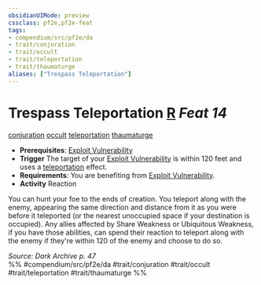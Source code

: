 ```yaml
---
obsidianUIMode: preview
cssclass: pf2e,pf2e-feat
tags:
- compendium/src/pf2e/da
- trait/conjuration
- trait/occult
- trait/teleportation
- trait/thaumaturge
aliases: ["Trespass Teleportation"]
---
```

# Trespass Teleportation  [R](chapter-9-playing-the-game.md#Actions "Reaction") *Feat 14*  
[conjuration](conjuration.md "Conjuration School Trait")  [occult](occult.md "Occult Tradition Trait")  [teleportation](teleportation.md "Teleportation Effect Trait")  [thaumaturge](Reference/Rules/Traits/thaumaturge-da.md "Thaumaturge Class Trait")  

- **Prerequisites**: [Exploit Vulnerability](exploit-vulnerability-da.md)
- **Trigger** The target of your [Exploit Vulnerability](exploit-vulnerability-da.md) is within 120 feet and uses a [teleportation](teleportation.md "Teleportation Effect Trait") effect.
- **Requirements**: You are benefiting from [Exploit Vulnerability](exploit-vulnerability-da.md).
- **Activity** Reaction

You can hunt your foe to the ends of creation. You teleport along with the enemy, appearing the same direction and distance from it as you were before it teleported (or the nearest unoccupied space if your destination is occupied). Any allies affected by Share Weakness or Ubiquitous Weakness, if you have those abilities, can spend their reaction to teleport along with the enemy if they're within 120 of the enemy and choose to do so.

*Source: Dark Archive p. 47*  
%% #compendium/src/pf2e/da #trait/conjuration #trait/occult #trait/teleportation #trait/thaumaturge %%